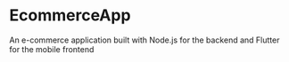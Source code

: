 # EcommerceApp
An e-commerce application built with Node.js for the backend and Flutter for the mobile frontend

